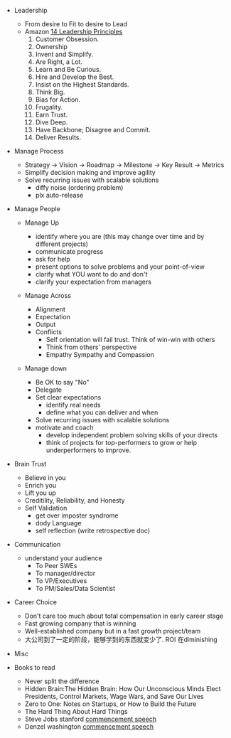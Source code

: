 * Leadership
  - From desire to Fit to desire to Lead
  - Amazon [14 Leadership Principles](https://www.inc.com/peter-economy/the-14-amazon-leadership-principles-that-can-lead-you-your-business-to-tremendous-success.html) <!--fold-->
    1. Customer Obsession.
    2. Ownership
    3. Invent and Simplify.
    4. Are Right, a Lot.
    5. Learn and Be Curious.
    6. Hire and Develop the Best.
    7. Insist on the Highest Standards.
    8. Think Big.
    9. Bias for Action.
    10. Frugality.
    11. Earn Trust.
    12. Dive Deep.
    13. Have Backbone; Disagree and Commit.
    14. Deliver Results.

* Manage Process
  - Strategy -> Vision -> Roadmap -> Milestone -> Key Result -> Metrics
  - Simplify decision making and improve agility
  - Solve recurring issues with scalable solutions 
    - diffy noise (ordering problem)
    - plx auto-release
  
* Manage People
  - Manage Up
    - identify where you are (this may change over time and by different projects) 
    - communicate progress
    - ask for help
    - present options to solve problems and your point-of-view
    - clarify what YOU want to do and don't
    - clarify your expectation from managers

  - Manage Across
    - Alignment
    - Expectation
    - Output
    - Conflicts
      - Self orientation will fail trust. Think of win-win with others
      - Think from others' perspective
      - Empathy Sympathy and Compassion

  - Manage down
    - Be OK to say "No"
    - Delegate
    - Set clear expectations
      - identify real needs
      - define what you can deliver and when 
    - Solve recurring issues with scalable solutions 
    - motivate and coach
      - develop independent problem solving skills of your directs
      - think of projects for top-performers to grow or help underperformers to improve.

* Brain Trust
  - Believe in you
  - Enrich you
  - Lift you up
  - Creditility, Reliability, and Honesty
  - Self Validation
    - get over imposter syndrome
    - dody Language
    - self reflection (write retrospective doc)



* Communication
  - understand your audience 
    - To Peer SWEs
    - To manager/director
    - To VP/Executives
    - To PM/Sales/Data Scientist

* Career Choice
  - Don't care too much about total compensation in early career stage
  - Fast growing company that is winning
  - Well-established company but in a fast growth project/team
  - 大公司到了一定的阶段，能够学到的东西就变少了. ROI 在diminishing

* Misc
  

* Books to read
  - Never split the difference
  - Hidden Brain:The Hidden Brain: How Our Unconscious Minds Elect Presidents, Control Markets, Wage Wars, and Save Our Lives
  - Zero to One: Notes on Startups, or How to Build the Future
  - The Hard Thing About Hard Things
  - Steve Jobs stanford [commencement speech](https://www.youtube.com/watch?v=UF8uR6Z6KLc)
  - Denzel washington [commencement speech](https://www.rev.com/blog/transcripts/denzel-washington-fall-forward-commencement-speech-transcript) 